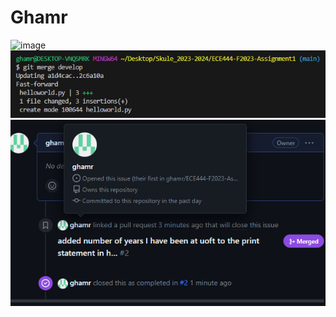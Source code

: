 # Ghamr 
![image](https://github.com/ghamr/Assignment1_repo/assets/50636897/360fa3e8-6518-4d65-94c9-156311337e7b)
![Alt text](image.png)
![Alt text](image-1.png)